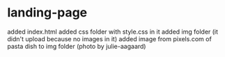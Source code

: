 # landing-page

added index.html
added css folder with style.css in it
added img folder (it didn't upload because no images in it)
added image from pixels.com of pasta dish to img folder (photo by julie-aagaard)